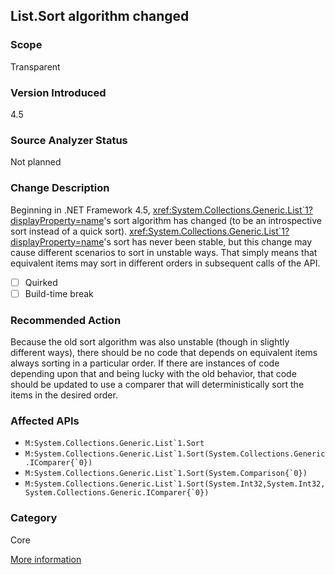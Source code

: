 ## List.Sort algorithm changed

### Scope
Transparent

### Version Introduced
4.5

### Source Analyzer Status
Not planned

### Change Description

Beginning in .NET Framework 4.5,
<xref:System.Collections.Generic.List`1?displayProperty=name>'s sort algorithm
has changed (to be an introspective sort instead of a quick sort).
<xref:System.Collections.Generic.List`1?displayProperty=name>'s sort has never
been stable, but this change may cause different scenarios to sort in unstable
ways. That simply means that equivalent items may sort in different orders in
subsequent calls of the API.

- [ ] Quirked
- [ ] Build-time break

### Recommended Action

Because the old sort algorithm was also unstable (though in slightly different
ways), there should be no code that depends on equivalent items always sorting
in a particular order. If there are instances of code depending upon that and
being lucky with the old behavior, that code should be updated to use a comparer
that will deterministically sort the items in the desired order.

### Affected APIs
* ``M:System.Collections.Generic.List`1.Sort``
* ``M:System.Collections.Generic.List`1.Sort(System.Collections.Generic.IComparer{`0})``
* ``M:System.Collections.Generic.List`1.Sort(System.Comparison{`0})``
* ``M:System.Collections.Generic.List`1.Sort(System.Int32,System.Int32,System.Collections.Generic.IComparer{`0})``

### Category
Core

[More information](http://stackoverflow.com/questions/12461328/behaviour-of-listt-sort-in-net-4-5-changed-from-net-4-0?rq=1)

<!-- breaking change id: 54 -->
